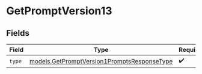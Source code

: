 # GetPromptVersion13


## Fields

| Field                                                                                            | Type                                                                                             | Required                                                                                         | Description                                                                                      |
| ------------------------------------------------------------------------------------------------ | ------------------------------------------------------------------------------------------------ | ------------------------------------------------------------------------------------------------ | ------------------------------------------------------------------------------------------------ |
| `type`                                                                                           | [models.GetPromptVersion1PromptsResponseType](../models/getpromptversion1promptsresponsetype.md) | :heavy_check_mark:                                                                               | N/A                                                                                              |